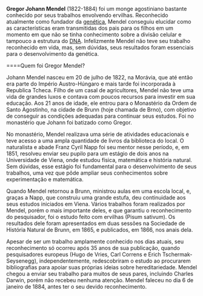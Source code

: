 **Gregor Johann Mendel** (1822-1884) foi um monge agostiniano bastante conhecido por seus trabalhos envolvendo ervilhas. Reconhecido atualmente como fundador da [genética](https://brasilescola.uol.com.br/biologia/genetica.htm), Mendel conseguiu elucidar como as características eram transmitidas dos pais para os filhos em um momento em que não se tinha conhecimento sobre a divisão celular e tampouco a estrutura do [DNA](https://brasilescola.uol.com.br/biologia/dna.htm). Infelizmente Mendel não teve seu trabalho reconhecido em vida, mas, sem dúvidas, seus resultados foram essenciais para o desenvolvimento da genética.

====Quem foi Gregor Mendel?

Johann Mendel nasceu em 20 de julho de 1822, na Morávia, que até então era parte do Império Austro-Húngaro e mais tarde foi incorporada à Republica Tcheca. Filho de um casal de agricultores, Mendel não teve uma vida de grandes luxos e contava com poucos recursos para investir em sua educação. Aos 21 anos de idade, ele entrou para o Monastério da Ordem de Santo Agostinho, na cidade de Brunn (hoje chamada de Brno), com objetivo de conseguir as condições adequadas para continuar seus estudos. Foi no monastério que Johann foi batizado como Gregor.

No monastério, Mendel realizava uma série de atividades educacionais e teve acesso a uma ampla quantidade de livros da biblioteca do local. O naturalista e abade Franz Cyril Napp foi seu mentor nesse período, e, em 1851, resolveu enviar seu pupilo para um estágio de dois anos na Universidade de Viena, onde estudou física, matemática e história natural. Sem dúvidas, esse estágio foi fundamental para o desenvolvimento de seus trabalhos, uma vez que pôde ampliar seus conhecimentos sobre experimentação e matemática.

Quando Mendel retornou a Brunn, ministrou aulas em uma escola local, e, graças a Napp, que construiu uma grande estufa, deu continuidade aos seus estudos iniciados em Viena. Vários trabalhos foram realizados por Mendel, porém o mais importante deles, e que garantiu o reconhecimento do pesquisador, foi o estudo feito com ervilhas (Pisum sativum). Os resultados dele foram apresentados em duas sessões na Sociedade de História Natural de Brunn, em 1865, e publicados, em 1866, nos anais dela.

Apesar de ser um trabalho amplamente conhecido nos dias atuais, seu reconhecimento só ocorreu após 35 anos de sua publicação, quando pesquisadores europeus (Hugo de Vries, Carl Correns e Erich Tschermak-Seysenegg), independentemente, redescobriram o estudo ao procurarem bibliografias para apoiar suas próprias ideias sobre hereditariedade. Mendel chegou a enviar seu trabalho para muitos de seus pares, incluindo Charles Darwin, porém não recebeu nenhuma atenção. Mendel faleceu no dia 6 de janeiro de 1884, antes ter o seu devido reconhecimento.